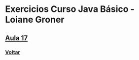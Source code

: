 # Exercicios Curso Java Básico - Loiane Groner

## [Aula 17](/Aula17/README.md)

### [Voltar](../README.md)
